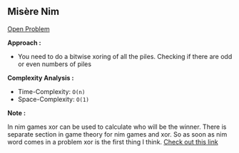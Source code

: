 ## Misère Nim

[Open Problem](https://www.hackerrank.com/challenges/misere-nim-1/problem)

**Approach :**<br>

-   You need to do a bitwise xoring of all the piles. Checking if there are odd or even numbers of piles

**Complexity Analysis :**<br>

-   Time-Complexity: `O(n)`
-   Space-Complexity: `O(1)`

**Note :**<br>

In nim games xor can be used to calculate who will be the winner. There is separate section in game theory for nim games and xor. So as soon as nim word comes in a problem xor is the first thing I think. [Check out this link](http://web.mit.edu/sp.268/www/nim.pdf)
